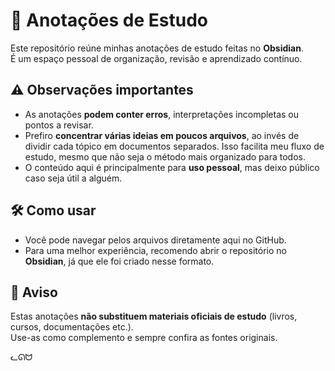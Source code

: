 # 📒 Anotações de Estudo  

Este repositório reúne minhas anotações de estudo feitas no **Obsidian**.  
É um espaço pessoal de organização, revisão e aprendizado contínuo.  

## ⚠️ Observações importantes  
- As anotações **podem conter erros**, interpretações incompletas ou pontos a revisar.  
- Prefiro **concentrar várias ideias em poucos arquivos**, ao invés de dividir cada tópico em documentos separados. Isso facilita meu fluxo de estudo, mesmo que não seja o método mais organizado para todos.  
- O conteúdo aqui é principalmente para **uso pessoal**, mas deixo público caso seja útil a alguém.  

## 🛠️ Como usar  
- Você pode navegar pelos arquivos diretamente aqui no GitHub.  
- Para uma melhor experiência, recomendo abrir o repositório no **Obsidian**, já que ele foi criado nesse formato.  

## 📌 Aviso  
Estas anotações **não substituem materiais oficiais de estudo** (livros, cursos, documentações etc.).  
Use-as como complemento e sempre confira as fontes originais.  

ᓚᘏᗢ
